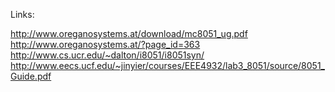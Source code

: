 

Links:

http://www.oreganosystems.at/download/mc8051_ug.pdf
http://www.oreganosystems.at/?page_id=363
http://www.cs.ucr.edu/~dalton/i8051/i8051syn/
http://www.eecs.ucf.edu/~jinyier/courses/EEE4932/lab3_8051/source/8051_Guide.pdf
